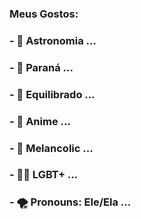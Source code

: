 ### Meus Gostos:

### - 🔭 Astronomia ...
### - 🌃 Paraná ...
### - 🌊  Equilibrado ...
### - 🎐 Anime ...
### - 🦚 Melancolic ...
### - 🏳️‍🌈 LGBT+ ...
### - 🌪️ Pronouns: Ele/Ela ...
